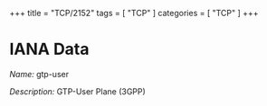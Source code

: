 +++
title = "TCP/2152"
tags = [ "TCP" ]
categories = [ "TCP" ]
+++

# IANA Data

_Name:_ gtp-user

_Description:_ GTP-User Plane (3GPP)

